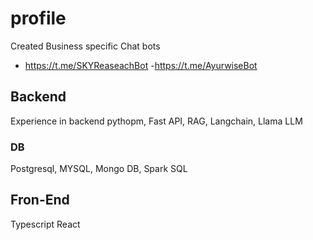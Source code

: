 # profile

Created Business specific Chat bots
- https://t.me/SKYReaseachBot
-https://t.me/AyurwiseBot

## Backend
Experience in backend pythopm, Fast API, RAG, Langchain, Llama LLM
### DB
  Postgresql, MYSQL, Mongo DB, Spark SQL 
## Fron-End
Typescript React
